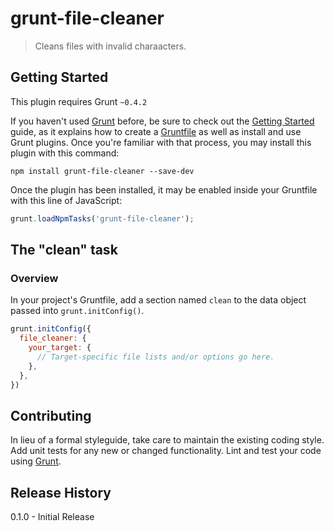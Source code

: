 # grunt-file-cleaner

> Cleans files with invalid charaacters.

## Getting Started
This plugin requires Grunt `~0.4.2`

If you haven't used [Grunt](http://gruntjs.com/) before, be sure to check out the [Getting Started](http://gruntjs.com/getting-started) guide, as it explains how to create a [Gruntfile](http://gruntjs.com/sample-gruntfile) as well as install and use Grunt plugins. Once you're familiar with that process, you may install this plugin with this command:

```shell
npm install grunt-file-cleaner --save-dev
```

Once the plugin has been installed, it may be enabled inside your Gruntfile with this line of JavaScript:

```js
grunt.loadNpmTasks('grunt-file-cleaner');
```

## The "clean" task

### Overview
In your project's Gruntfile, add a section named `clean` to the data object passed into `grunt.initConfig()`.

```js
grunt.initConfig({
  file_cleaner: {
    your_target: {
      // Target-specific file lists and/or options go here.
    },
  },
})
```

## Contributing
In lieu of a formal styleguide, take care to maintain the existing coding style. Add unit tests for any new or changed functionality. Lint and test your code using [Grunt](http://gruntjs.com/).

## Release History
0.1.0 - Initial Release                                                                                                             
